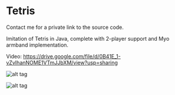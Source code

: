 # Tetris
Contact me for a private link to the source code. 

Imitation of Tetris in Java, complete with 2-player support and Myo armband implementation. 

Video: https://drive.google.com/file/d/0B41E_1-vZvIhanNOME1VTmJJbXM/view?usp=sharing

![alt tag](http://i.imgur.com/fDiGUEF.png)

![alt tag](http://i.imgur.com/azMoavZ.png)

